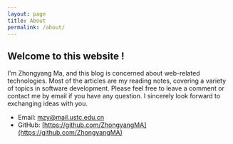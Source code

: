 ```yaml
---
layout: page
title: About
permalink: /about/
---
```


## Welcome to this website !  
I'm Zhongyang Ma, and this blog is concerned about web-related technologies. Most of the articles are my reading notes, covering a variety of topics in software development. Please feel free to leave a comment or contact me by email if you have any question. I sincerely look forward to exchanging ideas with you.  

 - Email: [mzy@mail.ustc.edu.cn](mailto:mzy@mail.ustc.edu.cn)
 - GitHub: [https://github.com/ZhongyangMA](https://github.com/ZhongyangMA)

<!--
 - LinkedIn: [https://www.linkedin.com/in/zhongyang-ma/?locale=en_US](https://www.linkedin.com/in/zhongyang-ma/?locale=en_US)
-->
